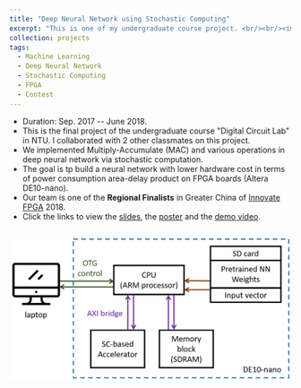 ```yaml
---
title: "Deep Neural Network using Stochastic Computing"
excerpt: "This is one of my undergraduate course project. <br/><br/><img src='/images/scdnn.png' width='500'>"
collection: projects
tags:
  - Machine Learning
  - Deep Neural Network
  - Stochastic Computing
  - FPGA
  - Contest
---
```


* Duration: Sep. 2017 -- June 2018.
* This is the final project of the undergraduate course "Digital Circuit Lab" in NTU. I collaborated with 2 other classmates on this project.
* We implemented Multiply-Accumulate (MAC) and various operations in deep neural network via stochastic computation.
* The goal is tp build a neural network with lower hardware cost in terms of power consumption area-delay product on FPGA boards (Altera DE10-nano).
* Our team is one of the **Regional Finalists** in Greater China of [Innovate FPGA](http://www.innovatefpga.com/) 2018.
* Click the links to view the [slides](http://po-chun-chien.github.io/files/slides/InnovateFPGA18_scdnn_slides.pdf), the [poster](http://po-chun-chien.github.io/files/slides/InnovateFPGA18_scdnn_poster.pdf) and the [demo video](https://drive.google.com/file/d/1pWH1dCnXM4ywLFTGXLu8SImULosWHDIe/view?usp=sharing).

<br/>
<center><img src='/images/scdnn.png' width='500'></center>